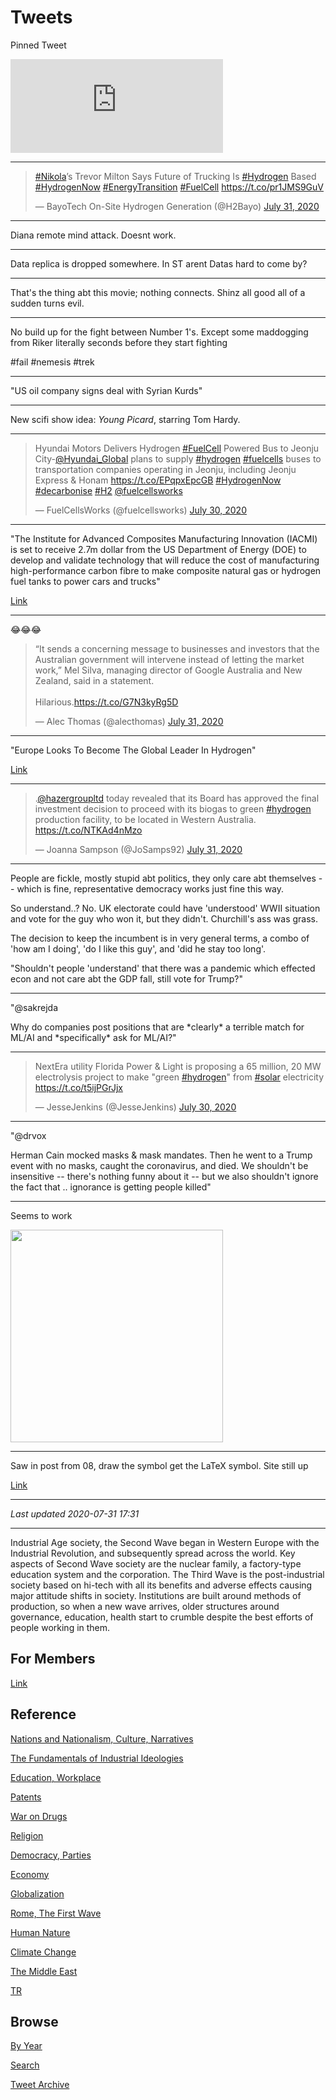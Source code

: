 # Tweets

Pinned Tweet

<iframe width="340" src="https://www.youtube.com/embed/a-KWihHnAVY" frameborder="0" allow="accelerometer; autoplay; encrypted-media; gyroscope; picture-in-picture" allowfullscreen></iframe>

---

<blockquote class="twitter-tweet"><p lang="en" dir="ltr"><a href="https://twitter.com/hashtag/Nikola?src=hash&amp;ref_src=twsrc%5Etfw">#Nikola</a>’s Trevor Milton Says Future of Trucking Is <a href="https://twitter.com/hashtag/Hydrogen?src=hash&amp;ref_src=twsrc%5Etfw">#Hydrogen</a> Based <a href="https://twitter.com/hashtag/HydrogenNow?src=hash&amp;ref_src=twsrc%5Etfw">#HydrogenNow</a> <a href="https://twitter.com/hashtag/EnergyTransition?src=hash&amp;ref_src=twsrc%5Etfw">#EnergyTransition</a> <a href="https://twitter.com/hashtag/FuelCell?src=hash&amp;ref_src=twsrc%5Etfw">#FuelCell</a> <a href="https://t.co/pr1JMS9GuV">https://t.co/pr1JMS9GuV</a></p>&mdash; BayoTech On-Site Hydrogen Generation (@H2Bayo) <a href="https://twitter.com/H2Bayo/status/1289192357594718210?ref_src=twsrc%5Etfw">July 31, 2020</a></blockquote> <script async src="https://platform.twitter.com/widgets.js" charset="utf-8"></script>

---

Diana remote mind attack. Doesnt work.

---

Data replica is dropped somewhere. In ST arent Datas hard to come
by?

---

That's the thing abt this movie; nothing connects. Shinz all good all
of a sudden turns evil. 

---

No build up for the fight between Number 1's. Except some maddogging
from Riker literally seconds before they start fighting

\#fail \#nemesis \#trek

---

"US oil company signs deal with Syrian Kurds"

---

New scifi show idea: *Young Picard*, starring Tom Hardy.

---

<blockquote class="twitter-tweet"><p lang="en" dir="ltr">Hyundai Motors Delivers Hydrogen <a href="https://twitter.com/hashtag/FuelCell?src=hash&amp;ref_src=twsrc%5Etfw">#FuelCell</a> Powered Bus to Jeonju City-<a href="https://twitter.com/Hyundai_Global?ref_src=twsrc%5Etfw">@Hyundai_Global</a> plans to supply <a href="https://twitter.com/hashtag/hydrogen?src=hash&amp;ref_src=twsrc%5Etfw">#hydrogen</a> <a href="https://twitter.com/hashtag/fuelcells?src=hash&amp;ref_src=twsrc%5Etfw">#fuelcells</a> buses to transportation companies operating in Jeonju, including Jeonju Express &amp; Honam <a href="https://t.co/EPqpxEpcGB">https://t.co/EPqpxEpcGB</a> <a href="https://twitter.com/hashtag/HydrogenNow?src=hash&amp;ref_src=twsrc%5Etfw">#HydrogenNow</a> <a href="https://twitter.com/hashtag/decarbonise?src=hash&amp;ref_src=twsrc%5Etfw">#decarbonise</a> <a href="https://twitter.com/hashtag/H2?src=hash&amp;ref_src=twsrc%5Etfw">#H2</a> <a href="https://twitter.com/fuelcellsworks?ref_src=twsrc%5Etfw">@fuelcellsworks</a></p>&mdash; FuelCellsWorks (@fuelcellsworks) <a href="https://twitter.com/fuelcellsworks/status/1288859650843119616?ref_src=twsrc%5Etfw">July 30, 2020</a></blockquote> <script async src="https://platform.twitter.com/widgets.js" charset="utf-8"></script>

---

"The Institute for Advanced Composites Manufacturing Innovation
(IACMI) is set to receive 2.7m dollar from the US Department of Energy
(DOE) to develop and validate technology that will reduce the cost of
manufacturing high-performance carbon fibre to make composite natural
gas or hydrogen fuel tanks to power cars and trucks"

[Link](https://www.h2-view.com/story/iacmi-receives-grant-for-hydrogen-tank-development/)

---

😂😂😂

<blockquote class="twitter-tweet"><p lang="en" dir="ltr">“It sends a concerning message to businesses and investors that the Australian government will intervene instead of letting the market work,” Mel Silva, managing director of Google Australia and New Zealand, said in a statement.<br><br>Hilarious.<a href="https://t.co/G7N3kyRg5D">https://t.co/G7N3kyRg5D</a></p>&mdash; Alec Thomas (@alecthomas) <a href="https://twitter.com/alecthomas/status/1289122725215125505?ref_src=twsrc%5Etfw">July 31, 2020</a></blockquote> <script async src="https://platform.twitter.com/widgets.js" charset="utf-8"></script>

---

"Europe Looks To Become The Global Leader In Hydrogen"

[Link](https://oilprice.com/Alternative-Energy/Fuel-Cells/Europe-Looks-To-Become-The-Global-Leader-In-Hydrogen.amp.html?__twitter_impression=true)

---

<blockquote class="twitter-tweet"><p lang="en" dir="ltr">.<a href="https://twitter.com/hazergroupltd?ref_src=twsrc%5Etfw">@hazergroupltd</a> today revealed that its Board has approved the final investment decision to proceed with its biogas to green <a href="https://twitter.com/hashtag/hydrogen?src=hash&amp;ref_src=twsrc%5Etfw">#hydrogen</a> production facility, to be located in Western Australia. <a href="https://t.co/NTKAd4nMzo">https://t.co/NTKAd4nMzo</a></p>&mdash; Joanna Sampson (@JoSamps92) <a href="https://twitter.com/JoSamps92/status/1289101881378250752?ref_src=twsrc%5Etfw">July 31, 2020</a></blockquote> <script async src="https://platform.twitter.com/widgets.js" charset="utf-8"></script>

---

People are fickle, mostly stupid abt politics, they only care abt
themselves -- which is fine, representative democracy works just fine
this way.

So understand..? No. UK electorate could have 'understood' WWII
situation and vote for the guy who won it, but they
didn't. Churchill's ass was grass.

The decision to keep the incumbent is in very general terms, a combo
of 'how am I doing', 'do I like this guy', and 'did he stay too long'.

"Shouldn't people 'understand' that there was a pandemic which
effected econ and not care abt the GDP fall, still vote for Trump?"

---

"@sakrejda

Why do companies post positions that are \*clearly\* a terrible match
for ML/AI and \*specifically\* ask for ML/AI?"

---

<blockquote class="twitter-tweet"><p lang="en" dir="ltr">NextEra utility Florida Power &amp; Light is proposing a 65 million, 20 MW electrolysis project to make &quot;green <a href="https://twitter.com/hashtag/hydrogen?src=hash&amp;ref_src=twsrc%5Etfw">#hydrogen</a>&quot; from <a href="https://twitter.com/hashtag/solar?src=hash&amp;ref_src=twsrc%5Etfw">#solar</a> electricity <a href="https://t.co/t5ijPGrJjx">https://t.co/t5ijPGrJjx</a></p>&mdash; JesseJenkins (@JesseJenkins) <a href="https://twitter.com/JesseJenkins/status/1288863648505569280?ref_src=twsrc%5Etfw">July 30, 2020</a></blockquote> <script async src="https://platform.twitter.com/widgets.js" charset="utf-8"></script>

---

"@drvox

Herman Cain mocked masks & mask mandates. Then he went to a Trump
event with no masks, caught the coronavirus, and died. We shouldn't be
insensitive -- there's nothing funny about it -- but we also shouldn't
ignore the fact that ..  ignorance is getting people killed"

---

Seems to work

<img width="340" src="https://pbs.twimg.com/media/EeNFSO4XoAEd9jK?format=png&name=small"/>

---

Saw in post from 08, draw the symbol get the LaTeX symbol. Site still
up

[Link](https://detexify.kirelabs.org/classify.html)

---

*Last updated 2020-07-31 17:31*

---

Industrial Age society, the Second Wave began in Western Europe with
the Industrial Revolution, and subsequently spread across the
world. Key aspects of Second Wave society are the nuclear family, a
factory-type education system and the corporation. The Third Wave is
the post-industrial society based on hi-tech with all its benefits and
adverse effects causing major attitude shifts in society. Institutions
are built around methods of production, so when a new wave arrives,
older structures around governance, education, health start to crumble
despite the best efforts of people working in them.

## For Members

[Link](https://thirdwave-members.herokuapp.com)

## Reference

[Nations and Nationalism, Culture, Narratives](/2013/02/nations-and-nationalism.md)

[The Fundamentals of Industrial Ideologies](/2011/04/fundamentals-of-industrial-ideologies.md)

[Education, Workplace](2017/09/education-workplace.md)

[Patents](/2018/09/patents.md)

[War on Drugs](/2019/11/war-on-drugs.md)

[Religion](/2015/04/god-religion.md)

[Democracy, Parties](/2016/11/democracy.md)

[Economy](/2018/05/economy.md)

[Globalization](/2018/09/globalization.md)

[Rome, The First Wave](/2017/12/rome.md)

[Human Nature](/2020/07/human-nature.md)

[Climate Change](/2018/12/climate.md)

[The Middle East](/2019/07/middleeast.md)

[TR](../tr)

## Browse

[By Year](years.md)

[Search](search.html)

[Tweet Archive](/tweets/README.md)
